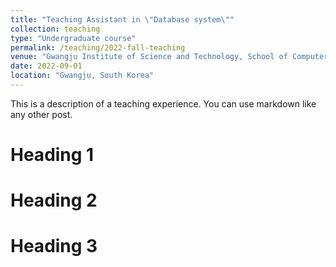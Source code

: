 ```yaml
---
title: "Teaching Assistant in \"Database system\""
collection: teaching
type: "Undergraduate course"
permalink: /teaching/2022-fall-teaching
venue: "Gwangju Institute of Science and Technology, School of Computer Science and Electronic Engineering"
date: 2022-09-01
location: "Gwangju, South Korea"
---
```


This is a description of a teaching experience. You can use markdown like any other post.

Heading 1
======

Heading 2
======

Heading 3
======
